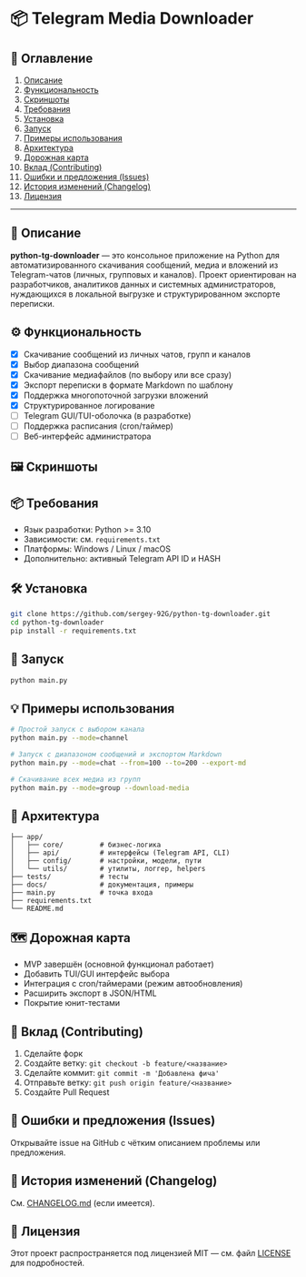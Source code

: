 # 📦 Telegram Media Downloader

## 📑 Оглавление
1. [Описание](#описание)
2. [Функциональность](#функциональность)
3. [Скриншоты](#скриншоты)
4. [Требования](#требования)
5. [Установка](#установка)
6. [Запуск](#запуск)
7. [Примеры использования](#примеры-использования)
8. [Архитектура](#архитектура)
9. [Дорожная карта](#дорожная-карта)
10. [Вклад (Contributing)](#вклад-contributing)
11. [Ошибки и предложения (Issues)](#ошибки-и-предложения-issues)
12. [История изменений (Changelog)](#история-изменений-changelog)
13. [Лицензия](#лицензия)

---

## 📌 Описание

**python-tg-downloader** — это консольное приложение на Python для автоматизированного скачивания сообщений, медиа и вложений из Telegram-чатов (личных, групповых и каналов). Проект ориентирован на разработчиков, аналитиков данных и системных администраторов, нуждающихся в локальной выгрузке и структурированном экспорте переписки.

## ⚙️ Функциональность

- [x] Скачивание сообщений из личных чатов, групп и каналов
- [x] Выбор диапазона сообщений
- [x] Скачивание медиафайлов (по выбору или все сразу)
- [x] Экспорт переписки в формате Markdown по шаблону
- [x] Поддержка многопоточной загрузки вложений
- [x] Структурированное логирование
- [ ] Telegram GUI/TUI-оболочка (в разработке)
- [ ] Поддержка расписания (cron/таймер)
- [ ] Веб-интерфейс администратора

## 🖼️ Скриншоты



## 📦 Требования

- Язык разработки: Python >= 3.10
- Зависимости: см. `requirements.txt`
- Платформы: Windows / Linux / macOS
- Дополнительно: активный Telegram API ID и HASH

## 🛠️ Установка

```bash
git clone https://github.com/sergey-92G/python-tg-downloader.git
cd python-tg-downloader
pip install -r requirements.txt
````

## 🚀 Запуск

```bash
python main.py
```

## 💡 Примеры использования

```bash
# Простой запуск с выбором канала
python main.py --mode=channel

# Запуск с диапазоном сообщений и экспортом Markdown
python main.py --mode=chat --from=100 --to=200 --export-md

# Скачивание всех медиа из групп
python main.py --mode=group --download-media
```

## 🧱 Архитектура

```
├── app/
│   ├── core/         # бизнес-логика
│   ├── api/          # интерфейсы (Telegram API, CLI)
│   ├── config/       # настройки, модели, пути
│   └── utils/        # утилиты, логгер, helpers
├── tests/            # тесты
├── docs/             # документация, примеры
├── main.py           # точка входа
├── requirements.txt
└── README.md
```

## 🗺️ Дорожная карта

* MVP завершён (основной функционал работает)
* Добавить TUI/GUI интерфейс выбора
* Интеграция с cron/таймерами (режим автообновления)
* Расширить экспорт в JSON/HTML
* Покрытие юнит-тестами

## 🤝 Вклад (Contributing)

1. Сделайте форк
2. Создайте ветку: `git checkout -b feature/<название>`
3. Сделайте коммит: `git commit -m 'Добавлена фича'`
4. Отправьте ветку: `git push origin feature/<название>`
5. Создайте Pull Request

## 🐞 Ошибки и предложения (Issues)

Открывайте issue на GitHub с чётким описанием проблемы или предложения.

## 📜 История изменений (Changelog)

См. [CHANGELOG.md](CHANGELOG.md) (если имеется).

## 📄 Лицензия

Этот проект распространяется под лицензией MIT — см. файл [LICENSE](LICENSE) для подробностей.
